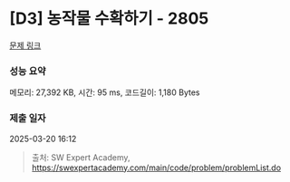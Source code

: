 # [D3] 농작물 수확하기 - 2805 

[문제 링크](https://swexpertacademy.com/main/code/problem/problemDetail.do?contestProbId=AV7GLXqKAWYDFAXB) 

### 성능 요약

메모리: 27,392 KB, 시간: 95 ms, 코드길이: 1,180 Bytes

### 제출 일자

2025-03-20 16:12



> 출처: SW Expert Academy, https://swexpertacademy.com/main/code/problem/problemList.do